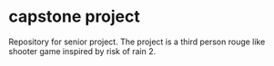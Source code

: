 # capstone project
Repository for senior project. The project is a third person rouge like shooter game inspired by risk of rain 2.
